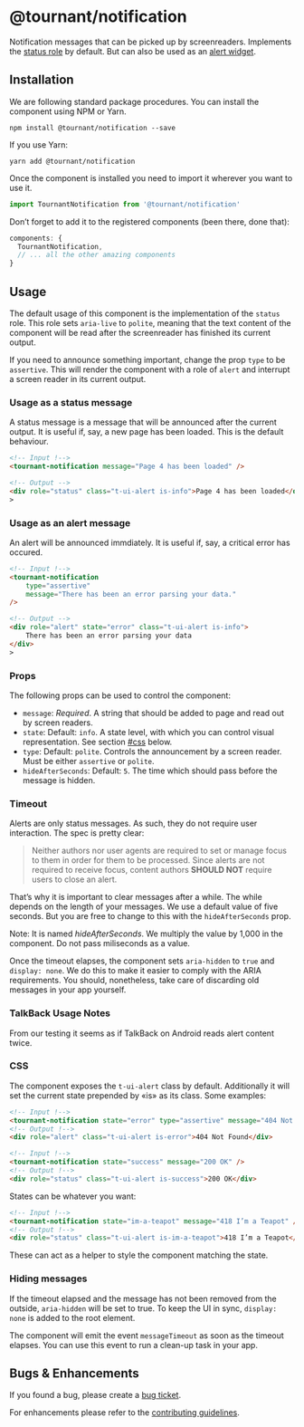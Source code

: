 # @tournant/notification

Notification messages that can be picked up by screenreaders. Implements the [status role](https://www.w3.org/TR/wai-aria-1.1/#status) by default. But can also be used as an [alert widget](https://www.w3.org/TR/wai-aria-1.1/#alert).

## Installation

We are following standard package procedures. You can install the component using NPM or Yarn.

```
npm install @tournant/notification --save
```

If you use Yarn:

```
yarn add @tournant/notification
```

Once the component is installed you need to import it wherever you want to use it.

```js
import TournantNotification from '@tournant/notification'
```

Don’t forget to add it to the registered components (been there, done that):

```js
components: {
  TournantNotification,
  // ... all the other amazing components
}
```

## Usage

The default usage of this component is the implementation of the `status` role. This role sets `aria-live` to `polite`, meaning that the text content of the component will be read after the screenreader has finished its current output.

If you need to announce something important, change the prop `type` to be `assertive`. This will render the component with a role of `alert` and interrupt a screen reader in its current output.

### Usage as a status message

A status message is a message that will be announced after the current output. It is useful if, say, a new page has been loaded. This is the default behaviour.

```html
<!-- Input !-->
<tournant-notification message="Page 4 has been loaded" />

<!-- Output -->
<div role="status" class="t-ui-alert is-info">Page 4 has been loaded</div>
>
```

### Usage as an alert message

An alert will be announced immdiately. It is useful if, say, a critical error has occured.

```html
<!-- Input !-->
<tournant-notification
	type="assertive"
	message="There has been an error parsing your data."
/>

<!-- Output -->
<div role="alert" state="error" class="t-ui-alert is-info">
	There has been an error parsing your data
</div>
>
```

### Props

The following props can be used to control the component:

- `message`: _Required_. A string that should be added to page and read out by screen readers.
- `state`: Default: `info`. A state level, with which you can control visual representation. See section [#css](CSS) below.
- `type`: Default: `polite`. Controls the announcement by a screen reader. Must be either `assertive` or `polite`.
- `hideAfterSeconds`: Default: `5`. The time which should pass before the message is hidden.

### Timeout

Alerts are only status messages. As such, they do not require user interaction. The spec is pretty clear:

> Neither authors nor user agents are required to set or manage focus to them in order for them to be processed. Since alerts are not required to receive focus, content authors **SHOULD NOT** require users to close an alert.

That’s why it is important to clear messages after a while. The while depends on the length of your messages. We use a default value of five seconds. But you are free to change to this with the `hideAfterSeconds` prop.

Note: It is named _hideAfterSeconds_. We multiply the value by 1,000 in the component. Do not pass miliseconds as a value.

Once the timeout elapses, the component sets `aria-hidden` to `true` and `display: none`. We do this to make it easier to comply with the ARIA requirements. You should, nonetheless, take care of discarding old messages in your app yourself.

### TalkBack Usage Notes

From our testing it seems as if TalkBack on Android reads alert content twice.

### CSS

The component exposes the `t-ui-alert` class by default. Additionally it will set the current state prepended by «is» as its class. Some examples:

```html
<!-- Input !-->
<tournant-notification state="error" type="assertive" message="404 Not Found" />
<!-- Output !-->
<div role="alert" class="t-ui-alert is-error">404 Not Found</div>

<!-- Input !-->
<tournant-notification state="success" message="200 OK" />
<!-- Output !-->
<div role="status" class="t-ui-alert is-success">200 OK</div>
```

States can be whatever you want:

```html
<!-- Input !-->
<tournant-notification state="im-a-teapot" message="418 I’m a Teapot" />
<!-- Output !-->
<div role="status" class="t-ui-alert is-im-a-teapot">418 I’m a Teapot</div>
```

These can act as a helper to style the component matching the state.

### Hiding messages

If the timeout elapsed and the message has not been removed from the outside, `aria-hidden` will be set to true. To keep the UI in sync, `display: none` is added to the root element.

The component will emit the event `messageTimeout` as soon as the timeout elapses. You can use this event to run a clean-up task in your app.

## Bugs & Enhancements

If you found a bug, please create a [bug ticket](https://github.com/tournantdev/ui/issues/new?assignees=&labels=component:alert&template=bug_report.md&title=).

For enhancements please refer to the [contributing guidelines](https://github.com/tournantdev/ui/blob/master/CONTRIBUTING.md).
